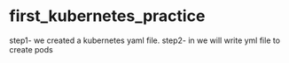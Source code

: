 # first_kubernetes_practice
step1- we created a kubernetes yaml file.
step2- in we will write yml file to create pods
